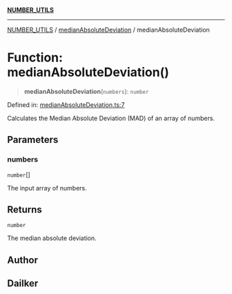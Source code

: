 [**NUMBER_UTILS**](../../README.md)

***

[NUMBER_UTILS](../../README.md) / [medianAbsoluteDeviation](../README.md) / medianAbsoluteDeviation

# Function: medianAbsoluteDeviation()

> **medianAbsoluteDeviation**(`numbers`): `number`

Defined in: [medianAbsoluteDeviation.ts:7](https://github.com/dailker/everyutil/blob/b7f22b082046077d9fa17a48e94d4c255288033b/src/number/medianAbsoluteDeviation.ts#L7)

Calculates the Median Absolute Deviation (MAD) of an array of numbers.

## Parameters

### numbers

`number`[]

The input array of numbers.

## Returns

`number`

The median absolute deviation.

## Author

## Dailker
